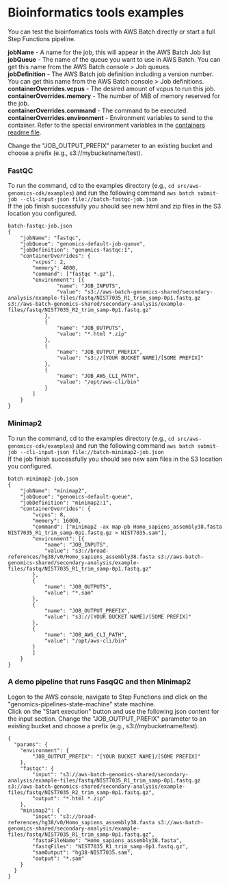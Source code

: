 # Bioinformatics tools examples

You can test the bioinfomatics tools with AWS Batch directly or start a full Step Functions pipeline.

**jobName** - A name for the job, this will appear in the AWS Batch Job list  
**jobQueue** - The name of the queue you want to use in AWS Batch. You can get this name from the AWS Batch console > 
Job queues.  
**jobDefinition** - The AWS Batch job definition including a version number. You can get this name from the AWS Batch console > 
Job definitions.  
**containerOverrides.vcpus** - The desired amount of vcpus to run this job.  
**containerOverrides.memory** - The number of MiB of memory reserved for the job.  
**containerOverrides.command** - The command to be executed.  
**containerOverrides.environment** - Environment variables to send to the container. Refer to the special environment 
variables in the [containers readme file](../README.md). 

Change the "JOB_OUTPUT_PREFIX" parameter to an existing bucket and choose a prefix (e.g., s3://mybucketname/test).

### FastQC
To run the command, cd to the examples directory (e.g., ``cd src/aws-genomics-cdk/examples``) and run the following 
command ``aws batch submit-job --cli-input-json file://batch-fastqc-job.json``  
If the job finish successfully you should see new html and zip files in the S3 location you configured.

```
batch-fastqc-job.json
{
    "jobName": "fastqc",
    "jobQueue": "genomics-default-job-queue",
    "jobDefinition": "genomics-fastqc:1",
    "containerOverrides": {
        "vcpus": 2,
        "memory": 4000,
        "command": ["fastqc *.gz"],
        "environment": [{
                "name": "JOB_INPUTS",
                "value": "s3://aws-batch-genomics-shared/secondary-analysis/example-files/fastq/NIST7035_R1_trim_samp-0p1.fastq.gz s3://aws-batch-genomics-shared/secondary-analysis/example-files/fastq/NIST7035_R2_trim_samp-0p1.fastq.gz"
            },
            {
                "name": "JOB_OUTPUTS",
                "value": "*.html *.zip"
            },
            {
                "name": "JOB_OUTPUT_PREFIX",
                "value": "s3://[YOUR BUCKET NAME]/[SOME PREFIX]"
            },
            {
                "name": "JOB_AWS_CLI_PATH",
                "value": "/opt/aws-cli/bin"
            }
        ]
    }
}

```


### Minimap2
To run the command, cd to the examples directory (e.g., ``cd src/aws-genomics-cdk/examples``) and run the following 
command ``aws batch submit-job --cli-input-json file://batch-minimap2-job.json``  
If the job finish successfully you should see new sam files in the S3 location you configured.
```
batch-minimap2-job.json
{
    "jobName": "minimap2",
    "jobQueue": "genomics-default-queue",
    "jobDefinition": "minimap2:1",
    "containerOverrides": {
        "vcpus": 8,
        "memory": 16000,
        "command": ["minimap2 -ax map-pb Homo_sapiens_assembly38.fasta NIST7035_R1_trim_samp-0p1.fastq.gz > NIST7035.sam"],
        "environment": [{
            "name": "JOB_INPUTS",
            "value": "s3://broad-references/hg38/v0/Homo_sapiens_assembly38.fasta s3://aws-batch-genomics-shared/secondary-analysis/example-files/fastq/NIST7035_R1_trim_samp-0p1.fastq.gz"
        },
        {
            "name": "JOB_OUTPUTS",
            "value": "*.sam"
        },
        {
            "name": "JOB_OUTPUT_PREFIX",
            "value": "s3://[YOUR BUCKET NAME]/[SOME PREFIX]"
        },
        {
            "name": "JOB_AWS_CLI_PATH",
            "value": "/opt/aws-cli/bin"
        }
        ]
    }
}
```


### A demo pipeline that runs FasqQC and then Minimap2

Logon to the AWS console, navigate to Step Functions and click on the "genomics-pipelines-state-machine" state machine.  
Click on the "Start execution" button and use the following json content for the input section. Change the 
"JOB_OUTPUT_PREFIX" parameter to an existing bucket and choose a prefix (e.g., s3://mybucketname/test).
```
{
  "params": {
	"environment": {
		"JOB_OUTPUT_PREFIX": "[YOUR BUCKET NAME]/[SOME PREFIX]"
	},
	"fastqc": {
		"input": "s3://aws-batch-genomics-shared/secondary-analysis/example-files/fastq/NIST7035_R1_trim_samp-0p1.fastq.gz s3://aws-batch-genomics-shared/secondary-analysis/example-files/fastq/NIST7035_R2_trim_samp-0p1.fastq.gz",
		"output": "*.html *.zip"
	},
	"minimap2": {
		"input": "s3://broad-references/hg38/v0/Homo_sapiens_assembly38.fasta s3://aws-batch-genomics-shared/secondary-analysis/example-files/fastq/NIST7035_R1_trim_samp-0p1.fastq.gz",
		"fastaFileName": "Homo_sapiens_assembly38.fasta",
		"fastqFiles": "NIST7035_R1_trim_samp-0p1.fastq.gz",
		"samOutput": "hg38-NIST7035.sam",
		"output": "*.sam"
	}
  }
}
```
